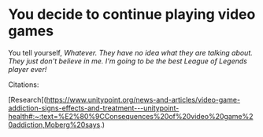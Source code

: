# You decide to continue playing video games

You tell yourself, _Whatever. They have no idea what they are talking about. They just don't believe in me. I'm going to be the best League of Legends player ever!_



Citations:

[Research[(https://www.unitypoint.org/news-and-articles/video-game-addiction-signs-effects-and-treatment---unitypoint-health#:~:text=%E2%80%9CConsequences%20of%20video%20game%20addiction,Moberg%20says.)
